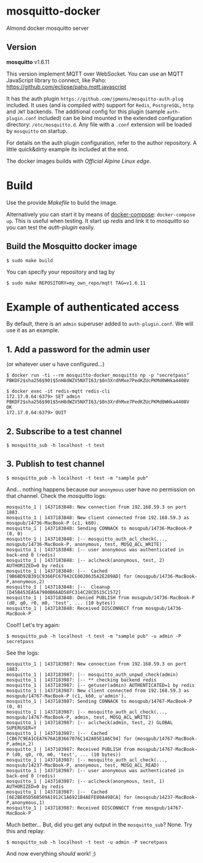 mosquitto-docker
================
Almond docker mosquitto server

## Version

**mosquitto** v1.6.11

This version implement MQTT over WebSocket. You can use an MQTT JavaScript library to connect, like Paho: https://github.com/eclipse/paho.mqtt.javascript

It has the auth plugin `https://github.com/jpmens/mosquitto-auth-plug` included. It uses (and is compiled with) support for `Redis`, `PostgreSQL`, `http` and `JWT` backends. The additional config for this plugin (sample `auth-plugin.conf` included) can be bind mounted in the extended configuration directory: `/etc/mosquitto.d`. Any file with a `.conf` extension will be loaded by `mosquitto` on startup.

For details on the auth plugin configuration, refer to the author repository. A little quick&dirty example its included at the end.

The docker images builds with _Official Alpine Linux edge_.

# Build

Use the provide _Makefile_ to build the image.

Alternatively you can start it by means of [docker-compose](https://docs.docker.com/compose): `docker-compose up`. This is useful when testing. It start up _redis_ and link it to _mosquitto_ so you can test the _auth-plugin_ easily.

## Build the Mosquitto docker image

    $ sudo make build

You can specify your repository and tag by

    $ sudo make REPOSITORY=my_own_repo/mqtt TAG=v1.6.11

# Example of authenticated access

By default, there is an `admin` superuser added to `auth-plugin.conf`. We will use it as an example.

## 1. Add a password for the admin user

(or whatever user u have configured...)

    $ docker run -ti --rm mosquitto-docker_mosquitto np -p "secretpass"
    PBKDF2$sha256$901$5nH8dWZV5NXTI63/$0n3XrdhMxe7PedKZUcPKMd0WHka4408V

    $ docker exec -it redis-mqtt redis-cli
    172.17.0.64:6379> SET admin PBKDF2$sha256$901$5nH8dWZV5NXTI63/$0n3XrdhMxe7PedKZUcPKMd0WHka4408V
    OK
    172.17.0.64:6379> QUIT

## 2. Subscribe to a test channel

    $ mosquitto_sub -h localhost -t test

## 3. Publish to test channel

    $ mosquitto_pub -h localhost -t test -m "sample pub"

And... nothing happens because our `anonymous` user have no permission on that channel. Check the _mosquitto_ logs:

    mosquitto_1 | 1437183848: New connection from 192.168.59.3 on port 1883.
    mosquitto_1 | 1437183848: New client connected from 192.168.59.3 as mosqpub/14736-MacBook-P (c1, k60).
    mosquitto_1 | 1437183848: Sending CONNACK to mosqpub/14736-MacBook-P (0, 0)
    mosquitto_1 | 1437183848: |-- mosquitto_auth_acl_check(..., mosqpub/14736-MacBook-P, anonymous, test, MOSQ_ACL_WRITE)
    mosquitto_1 | 1437183848: |-- user anonymous was authenticated in back-end 0 (redis)
    mosquitto_1 | 1437183848: |-- aclcheck(anonymous, test, 2) AUTHORIZED=0 by redis
    mosquitto_1 | 1437183848: |--  Cached  [9B6BD92B391C9366FC67942CE0020635A2E289AD] for (mosqpub/14736-MacBook-P,anonymous,2)
    mosquitto_1 | 1437183848: |--  Cleanup [D45B453EA5A7900B66AD58FC314C28CD515C1572]
    mosquitto_1 | 1437183848: Denied PUBLISH from mosqpub/14736-MacBook-P (d0, q0, r0, m0, 'test', ... (10 bytes))
    mosquitto_1 | 1437183848: Received DISCONNECT from mosqpub/14736-MacBook-P

Cool!! Let's try again:

    $ mosquitto_pub -h localhost -t test -m "sample pub" -u admin -P secretpass

See the logs:

    mosquitto_1 | 1437183987: New connection from 192.168.59.3 on port 1883.
    mosquitto_1 | 1437183987: |-- mosquitto_auth_unpwd_check(admin)
    mosquitto_1 | 1437183987: |-- ** checking backend redis
    mosquitto_1 | 1437183987: |-- getuser(admin) AUTHENTICATED=1 by redis
    mosquitto_1 | 1437183987: New client connected from 192.168.59.3 as mosqpub/14767-MacBook-P (c1, k60, u'admin').
    mosquitto_1 | 1437183987: Sending CONNACK to mosqpub/14767-MacBook-P (0, 0)
    mosquitto_1 | 1437183987: |-- mosquitto_auth_acl_check(..., mosqpub/14767-MacBook-P, admin, test, MOSQ_ACL_WRITE)
    mosquitto_1 | 1437183987: |-- aclcheck(admin, test, 2) GLOBAL SUPERUSER=Y
    mosquitto_1 | 1437183987: |--  Cached  [CB67C9EA1CEA7676A1B3667076C142A05E1A6C94] for (mosqpub/14767-MacBook-P,admin,2)
    mosquitto_1 | 1437183987: Received PUBLISH from mosqpub/14767-MacBook-P (d0, q0, r0, m0, 'test', ... (10 bytes))
    mosquitto_1 | 1437183987: |-- mosquitto_auth_acl_check(..., mosqsub/14237-MacBook-P, anonymous, test, MOSQ_ACL_READ)
    mosquitto_1 | 1437183987: |-- user anonymous was authenticated in back-end 0 (redis)
    mosquitto_1 | 1437183987: |-- aclcheck(anonymous, test, 1) AUTHORIZED=0 by redis
    mosquitto_1 | 1437183987: |--  Cached  [6E2BE05D56B509A1912C1A6921B4AEFE80A498CA] for (mosqsub/14237-MacBook-P,anonymous,1)
    mosquitto_1 | 1437183987: Received DISCONNECT from mosqpub/14767-MacBook-P

Much better... But, did you get any output in the `mosquitto_sub`? None. Try this and replay:

    $ mosquitto_sub -h localhost -t test -u admin -P secretpass

And now everything *should* work! ;)
